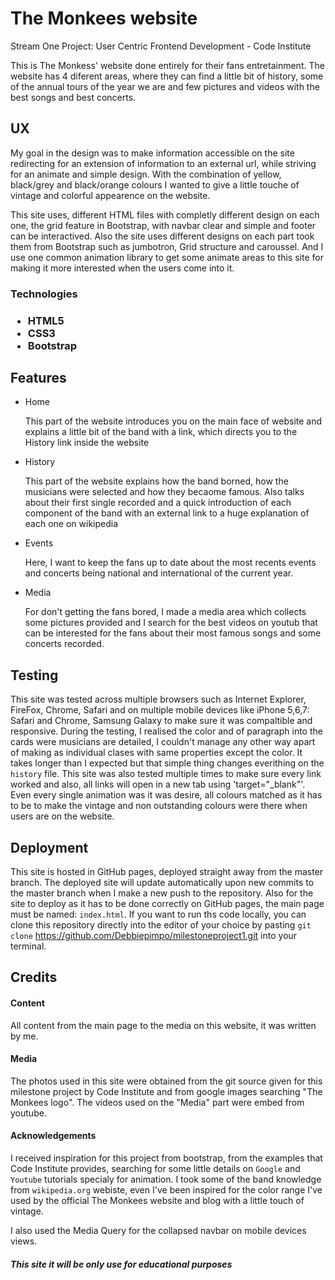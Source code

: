 

   <h1>The Monkees website</h1>

Stream One Project: User Centric Frontend Development - Code Institute

This is The Monkess' website done entirely for their fans entretainment. The website has 4 diferent areas, where they can find a little bit of history, 
some of the annual tours of the year we are and few pictures and videos with the best songs and best concerts.



<h2>UX</h2>

My goal in the design was to make information accessible on the site redirecting for an extension of information to an external url, while striving for
an animate and simple design. With the combination of yellow, black/grey and black/orange colours I wanted to give a little touche of vintage and colorful appearence on the
website.

This site uses, different HTML files with completly different design on each one, the grid feature in Bootstrap, with navbar clear and simple and footer can be interactived.
Also the site uses different designs on each part took them from Bootstrap such as jumbotron, Grid structure and caroussel. And I use one common animation library to get some 
animate areas to this site for making it more interested when the users come into it.

<h3>Technologies<h3>

<ul>
<li> HTML5 </li>
<li> CSS3 </li>
<li> Bootstrap </li>

</ul>

<h2>Features</h3>

<ul>
<li> Home </li>
    <p>This part of the website introduces you on the main face of website and explains a little bit of the band with a link, which directs you 
    to the History link inside the website </p>
<li> History </li>
    <p>This part of the website explains how the band borned, how the musicians were selected and how they becaome famous. Also talks about their
    first single recorded and a quick introduction of each component of the band with an external link to a huge explanation of each one on wikipedia</p>
<li> Events </li>
    <p>Here, I want to keep the fans up to date about the most recents events and concerts being national and international of the current year.</p>
<li> Media </li>
    <p>For don't getting the fans bored, I made a media area which collects some pictures provided and I search for the best videos on youtub that can be 
    interested for the fans about their most famous songs and some concerts recorded.</p>

</ul>


<h2>Testing</h2>

This site was tested across multiple browsers such as Internet Explorer, FireFox, Chrome, Safari and on multiple mobile devices like iPhone 5,6,7: Safari and Chrome, Samsung Galaxy
to make sure it was compaltible and responsive. During the testing, I realised the color and of paragraph into the cards were musicians are detailed, I couldn't manage any other way 
apart of making as individual clases  with same properties except the color. It takes longer than I expected but that simple thing changes everithing on the `history` file.
This site was also tested multiple times to make sure every link worked and also, all links will open in a new tab using 'target="_blank"'.
Even every single animation was it was desire, all colours matched as it has to be to make the vintage and non outstanding colours were there when users are on the website.

<h2>Deployment</h2>

This site is hosted in GitHub pages, deployed straight away from the master branch.
The deployed site will update automatically upon new commits to the master branch when I make a new push to the repository.
Also for the site to deploy as it has to be done correctly on GitHub pages, the main page must be named:  `index.html`.
If you want to run ths code locally, you can clone this repository directly into the editor of your choice by pasting `git clone`
https://github.com/Debbiepimpo/milestoneproject1.git into your terminal.


<h2>Credits</h2>

<h4>Content</h4>

All content from the main page to the media on this website, it was written by me.

<h4>Media</h4>

The photos used in this site were obtained from the git source given for this milestone project by Code Institute and from google images searching "The Monkees logo".
The videos used on the "Media" part were embed from youtube.

<h4>Acknowledgements</h4>

I received inspiration for this project from bootstrap, from the examples that Code Institute provides, searching for some little details on `Google`
and `Youtube` tutorials specialy for animation. I took some of the band knowledge from `wikipedia.org` webiste, even I've been inspired for the color range
I've used by the official The Monkees website and blog with a little touch of vintage.

I also used the Media Query for the collapsed navbar on mobile devices views.


<h5>This site it will be only use for educational purposes</h5>